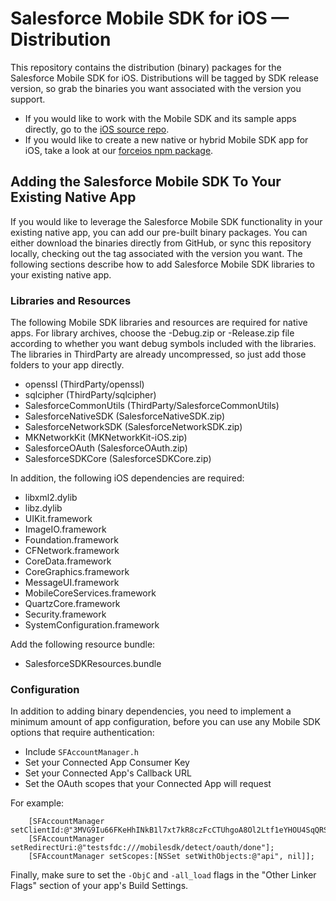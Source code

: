 # Salesforce Mobile SDK for iOS — Distribution

This repository contains the distribution (binary) packages for the Salesforce Mobile SDK for iOS.  Distributions will be tagged by SDK release version, so grab the binaries you want associated with the version you support.

- If you would like to work with the Mobile SDK and its sample apps directly, go to the [iOS source repo](https://github.com/forcedotcom/SalesforceMobileSDK-iOS).
- If you would like to create a new native or hybrid Mobile SDK app for iOS, take a look at our [forceios npm package](https://npmjs.org/package/forceios).

## Adding the Salesforce Mobile SDK To Your Existing Native App

If you would like to leverage the Salesforce Mobile SDK functionality in your existing native app, you can add our pre-built binary packages.  You can either download the binaries directly from GitHub, or sync this repository locally, checking out the tag associated with the version you want.  The following sections describe how to add Salesforce Mobile SDK libraries to your existing native app.

### Libraries and Resources

The following Mobile SDK libraries and resources are required for native apps.  For library archives, choose the -Debug.zip or -Release.zip file according to whether you want debug symbols included with the libraries.  The libraries in ThirdParty are already uncompressed, so just add those folders to your app directly.

- openssl (ThirdParty/openssl)
- sqlcipher (ThirdParty/sqlcipher)
- SalesforceCommonUtils (ThirdParty/SalesforceCommonUtils)
- SalesforceNativeSDK (SalesforceNativeSDK.zip)
- SalesforceNetworkSDK (SalesforceNetworkSDK.zip)
- MKNetworkKit (MKNetworkKit-iOS.zip)
- SalesforceOAuth (SalesforceOAuth.zip)
- SalesforceSDKCore (SalesforceSDKCore.zip)

In addition, the following iOS dependencies are required:

- libxml2.dylib
- libz.dylib
- UIKit.framework
- ImageIO.framework
- Foundation.framework
- CFNetwork.framework
- CoreData.framework
- CoreGraphics.framework
- MessageUI.framework
- MobileCoreServices.framework
- QuartzCore.framework
- Security.framework
- SystemConfiguration.framework

Add the following resource bundle:

- SalesforceSDKResources.bundle

### Configuration

In addition to adding binary dependencies, you need to implement a minimum amount of app configuration, before you can use any Mobile SDK options that require authentication:

- Include `SFAccountManager.h`
- Set your Connected App Consumer Key
- Set your Connected App's Callback URL
- Set the OAuth scopes that your Connected App will request

For example:

        [SFAccountManager setClientId:@"3MVG9Iu66FKeHhINkB1l7xt7kR8czFcCTUhgoA8Ol2Ltf1eYHOU4SqQRSEitYFDUpqRWcoQ2.dBv_a1Dyu5xa"];
        [SFAccountManager setRedirectUri:@"testsfdc:///mobilesdk/detect/oauth/done"];
        [SFAccountManager setScopes:[NSSet setWithObjects:@"api", nil]];

Finally, make sure to set the `-ObjC` and `-all_load` flags in the "Other Linker Flags" section of your app's Build Settings.
